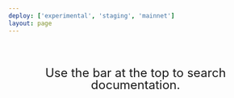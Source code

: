 ```yaml
---
deploy: ['experimental', 'staging', 'mainnet']
layout: page
---
```


<div class="search-center-text">
Use the bar at the top to search documentation.
</div>


<style scoped>
.search-center-text {
    font-size: 24px;
    line-height: 24px;
    text-align: center;
    margin-top: 64px;
    padding-left: 24px;
    padding-right: 24px;
    box-sizing: border-box;
}
</style>